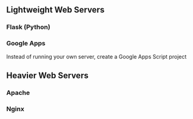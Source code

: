 ## Lightweight Web Servers

### Flask (Python)



### Google Apps
Instead of running your own server, create a Google Apps Script project

## Heavier Web Servers

### Apache

### Nginx
<!--stackedit_data:
eyJoaXN0b3J5IjpbLTE5NzQxMTA4NDNdfQ==
-->